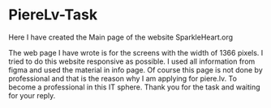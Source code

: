# PiereLv-Task
Here I have created the Main page of the website SparkleHeart.org

The web page I have wrote is for the screens with the width of 1366 pixels.
I tried to do this website responsive as possible.
I used all information from figma and used the material in info page.
Of course this page is not done by professional and that is the reason why I am applying for piere.lv. To become a professional in this IT sphere.
Thank you for the task and waiting for your reply.
